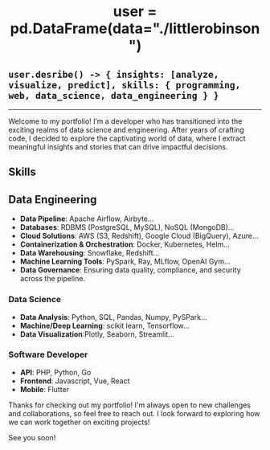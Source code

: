 # <center>**user = pd.DataFrame(data="./littlerobinson")**</center>
## `user.desribe() -> { insights: [analyze, visualize, predict], skills: { programming, web, data_science, data_engineering } }`
---

Welcome to my portfolio! I’m a developer who has transitioned into the exciting realms of data science and engineering. After years of crafting code, I decided to explore the captivating world of data, where I extract meaningful insights and stories that can drive impactful decisions.

## Skills

## Data Engineering
- **Data Pipeline**: Apache Airflow, Airbyte...
- **Databases**: RDBMS (PostgreSQL, MySQL), NoSQL (MongoDB)...
- **Cloud Solutions**: AWS (S3, Redshift), Google Cloud (BigQuery), Azure...
- **Containerization & Orchestration**: Docker, Kubernetes, Helm...
- **Data Warehousing**: Snowflake, Redshift...
- **Machine Learning Tools**: PySpark, Ray, MLflow, OpenAI Gym...
- **Data Governance**: Ensuring data quality, compliance, and security across the pipeline.



### Data Science
- **Data Analysis**: Python, SQL, Pandas, Numpy, PySPark...
- **Machine/Deep Learning**: scikit learn, Tensorflow...
- **Data Visualization**:Plotly, Seaborn, Streamlit...

### Software Developer
- **API**: PHP, Python, Go
- **Frontend**: Javascript, Vue, React
- **Mobile**: Flutter

Thanks for checking out my portfolio! I'm always open to new challenges and collaborations, so feel free to reach out. I look forward to exploring how we can work together on exciting projects!

See you soon!

<!--
**littlerobinson/littlerobinson** is a ✨ _special_ ✨ repository because its `README.md` (this file) appears on your GitHub profile.

Here are some ideas to get you started:

- 🔭 I’m currently working on ...
- 🌱 I’m currently learning ...
- 👯 I’m looking to collaborate on ...
- 🤔 I’m looking for help with ...
- 💬 Ask me about ...
- 📫 How to reach me: ...
- 😄 Pronouns: ...
- ⚡ Fun fact: ...
-->
